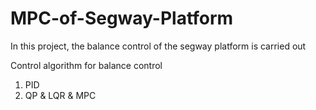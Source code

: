 # MPC-of-Segway-Platform

In this project, the balance control of the segway platform is carried out

Control algorithm for balance control
  1. PID
  2. QP & LQR & MPC
